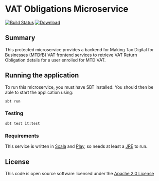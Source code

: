 # VAT Obligations Microservice

[![Build Status](https://travis-ci.org/hmrc/vat-obligations.svg)](https://travis-ci.org/hmrc/vat-obligations)
[![Download](https://api.bintray.com/packages/hmrc/releases/vat-obligations/images/download.svg) ](https://bintray.com/hmrc/releases/vat-obligations/_latestVersion)

## Summary
This protected microservice provides a backend for Making Tax Digital for Businesses (MTDfB) VAT frontend services to retrieve VAT Return Obligation details for a user enrolled for MTD VAT.

## Running the application
To run this microservice, you must have SBT installed. You should then be able to start the application using:
                                       
```sbt run```

### Testing
```sbt test it:test```

### Requirements
This service is written in [Scala](http://www.scala-lang.org/) and [Play](http://playframework.com/), so needs at least a [JRE](https://www.java.com/en/download/) to run.

## License
This code is open source software licensed under the [Apache 2.0 License](http://www.apache.org/licenses/LICENSE-2.0.html)

